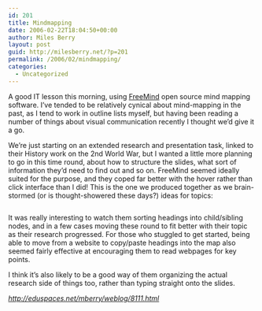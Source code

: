 ```yaml
---
id: 201
title: Mindmapping
date: 2006-02-22T18:04:50+00:00
author: Miles Berry
layout: post
guid: http://milesberry.net/?p=201
permalink: /2006/02/mindmapping/
categories:
  - Uncategorized
---
```

A good IT lesson this morning, using [FreeMind](http://freemind.sourceforge.net/wiki/index.php/Main_Page) open source mind mapping software. I&#8217;ve tended to be relatively cynical about mind-mapping in the past, as I tend to work in outline lists myself, but having been reading a number of things about visual communication recently I thought we&#8217;d give it a go.<!--more-->

We&#8217;re just starting on an extended research and presentation task, linked to their History work on the 2nd World War, but I wanted a little more planning to go in this time round, about how to structure the slides, what sort of information they&#8217;d need to find out and so on. FreeMind seemed ideally suited for the purpose, and they coped far better with the hover rather than click interface than I did! This is the one we produced together as we brain-stormed (or is thought-showered these days?) ideas for topics:

<p align="center">
  <a href="http://eduspaces.net/mberry/files/-1/3820/World%20War%20II%202.png"><img style="border: 0pt none" src="http://eduspaces.net/mberry/files/-1/3781/World%20War%20II.png" border="0" alt="" /></a>
</p>

It was really interesting to watch them sorting headings into child/sibling nodes, and in a few cases moving these round to fit better with their topic as their research progressed. For those who stuggled to get started, being able to move from a website to copy/paste headings into the map also seemed fairly effective at encouraging them to read webpages for key points.

I think it&#8217;s also likely to be a good way of them organizing the actual research side of things too, rather than typing straight onto the slides.

_<http://eduspaces.net/mberry/weblog/8111.html>_